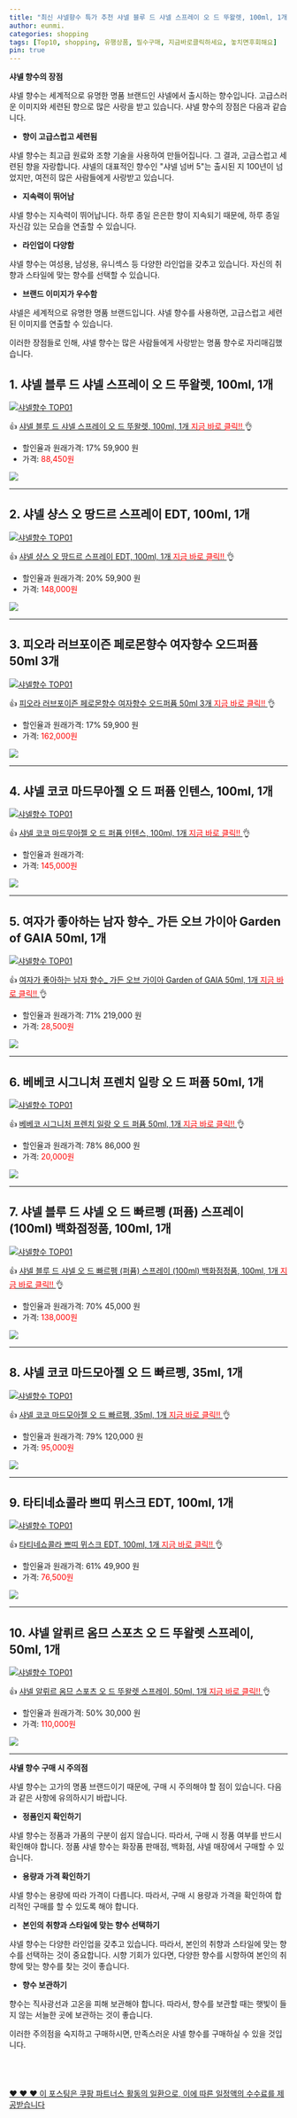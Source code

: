 ```yaml
---
title: "최신 샤넬향수 특가 추천 샤넬 블루 드 샤넬 스프레이 오 드 뚜왈렛, 100ml, 1개 비교 장점"
author: eunmi.
categories: shopping
tags: [Top10, shopping, 유행상품, 필수구매, 지금바로클릭하세요, 놓치면후회해요]
pin: true
---
```

**샤넬 향수의 장점**

샤넬 향수는 세계적으로 유명한 명품 브랜드인 샤넬에서 출시하는 향수입니다. 고급스러운 이미지와 세련된 향으로 많은 사랑을 받고 있습니다. 샤넬 향수의 장점은 다음과 같습니다.

* **향이 고급스럽고 세련됨**

샤넬 향수는 최고급 원료와 조향 기술을 사용하여 만들어집니다. 그 결과, 고급스럽고 세련된 향을 자랑합니다. 샤넬의 대표적인 향수인 "샤넬 넘버 5"는 출시된 지 100년이 넘었지만, 여전히 많은 사람들에게 사랑받고 있습니다.

* **지속력이 뛰어남**

샤넬 향수는 지속력이 뛰어납니다. 하루 종일 은은한 향이 지속되기 때문에, 하루 종일 자신감 있는 모습을 연출할 수 있습니다.

* **라인업이 다양함**

샤넬 향수는 여성용, 남성용, 유니섹스 등 다양한 라인업을 갖추고 있습니다. 자신의 취향과 스타일에 맞는 향수를 선택할 수 있습니다.

* **브랜드 이미지가 우수함**

샤넬은 세계적으로 유명한 명품 브랜드입니다. 샤넬 향수를 사용하면, 고급스럽고 세련된 이미지를 연출할 수 있습니다.

이러한 장점들로 인해, 샤넬 향수는 많은 사람들에게 사랑받는 명품 향수로 자리매김했습니다.

   

## 1. 샤넬 블루 드 샤넬 스프레이 오 드 뚜왈렛, 100ml, 1개

[![샤넬향수 TOP01](https://thumbnail6.coupangcdn.com/thumbnails/remote/230x230ex/image/vendor_inventory/9f44/15652a618ad1b514a98d05bb980c22ed941d7a4baa6d4e598b01a49abc49.jpg)](https://link.coupang.com/re/AFFSDP?lptag=AF3617701&subid=GithubCoopas&pageKey=66088071&traceid=V0-153&itemId=2456694144&vendorItemId=87575766682)


👍 [샤넬 블루 드 샤넬 스프레이 오 드 뚜왈렛, 100ml, 1개 <font color=red> 지금 바로 클릭!! </font> ](https://link.coupang.com/re/AFFSDP?lptag=AF3617701&subid=GithubCoopas&pageKey=66088071&traceid=V0-153&itemId=2456694144&vendorItemId=87575766682) 👌 


- 할인율과 원래가격: 17%  59,900   원
- 가격: <span style='color:red'>88,450원</span>

[![](/discount_price.png)](https://link.coupang.com/re/AFFSDP?lptag=AF3617701&subid=GithubCoopas&pageKey=66088071&traceid=V0-153&itemId=2456694144&vendorItemId=87575766682)

---


   

## 2. 샤넬 샹스 오 땅드르 스프레이 EDT, 100ml, 1개

[![샤넬향수 TOP01](https://thumbnail9.coupangcdn.com/thumbnails/remote/230x230ex/image/vendor_inventory/51d5/c5a110a61d788b6b7436addcdbe688e2d6d1cf78f73912824b1240c0835e.jpg)](https://link.coupang.com/re/AFFSDP?lptag=AF3617701&subid=GithubCoopas&pageKey=21921104&traceid=V0-153&itemId=88859108&vendorItemId=87566475774)


👍 [샤넬 샹스 오 땅드르 스프레이 EDT, 100ml, 1개 <font color=red> 지금 바로 클릭!! </font> ](https://link.coupang.com/re/AFFSDP?lptag=AF3617701&subid=GithubCoopas&pageKey=21921104&traceid=V0-153&itemId=88859108&vendorItemId=87566475774) 👌 


- 할인율과 원래가격: 20%  59,900   원
- 가격: <span style='color:red'>148,000원</span>

[![](/discount_price.png)](https://link.coupang.com/re/AFFSDP?lptag=AF3617701&subid=GithubCoopas&pageKey=21921104&traceid=V0-153&itemId=88859108&vendorItemId=87566475774)

---


   

## 3. 피오라 러브포이즌 페로몬향수 여자향수 오드퍼퓸 50ml 3개

[![샤넬향수 TOP01](https://thumbnail10.coupangcdn.com/thumbnails/remote/230x230ex/image/vendor_inventory/991b/160d0fcd8f305b3abe849a836864c5f76bda24ac62204b37cf99dc00cb76.jpg)](https://link.coupang.com/re/AFFSDP?lptag=AF3617701&subid=GithubCoopas&pageKey=1287322905&traceid=V0-153&itemId=15077857958&vendorItemId=82300060414)


👍 [피오라 러브포이즌 페로몬향수 여자향수 오드퍼퓸 50ml 3개 <font color=red> 지금 바로 클릭!! </font> ](https://link.coupang.com/re/AFFSDP?lptag=AF3617701&subid=GithubCoopas&pageKey=1287322905&traceid=V0-153&itemId=15077857958&vendorItemId=82300060414) 👌 


- 할인율과 원래가격: 17%  59,900   원
- 가격: <span style='color:red'>162,000원</span>

[![](/discount_price.png)](https://link.coupang.com/re/AFFSDP?lptag=AF3617701&subid=GithubCoopas&pageKey=1287322905&traceid=V0-153&itemId=15077857958&vendorItemId=82300060414)

---


   

## 4. 샤넬 코코 마드무아젤 오 드 퍼퓸 인텐스, 100ml, 1개

[![샤넬향수 TOP01](https://thumbnail8.coupangcdn.com/thumbnails/remote/230x230ex/image/vendor_inventory/1527/a6f07ac57710457c5d13493e609c4f3ced80378a5ea5266661ff56d5eba1.jpg)](https://link.coupang.com/re/AFFSDP?lptag=AF3617701&subid=GithubCoopas&pageKey=7063388640&traceid=V0-153&itemId=17520078010&vendorItemId=87566475747)


👍 [샤넬 코코 마드무아젤 오 드 퍼퓸 인텐스, 100ml, 1개 <font color=red> 지금 바로 클릭!! </font> ](https://link.coupang.com/re/AFFSDP?lptag=AF3617701&subid=GithubCoopas&pageKey=7063388640&traceid=V0-153&itemId=17520078010&vendorItemId=87566475747) 👌 


- 할인율과 원래가격: 
- 가격: <span style='color:red'>145,000원</span>

[![](/discount_price.png)](https://link.coupang.com/re/AFFSDP?lptag=AF3617701&subid=GithubCoopas&pageKey=7063388640&traceid=V0-153&itemId=17520078010&vendorItemId=87566475747)

---


   

## 5. 여자가 좋아하는 남자 향수_ 가든 오브 가이아 Garden of GAIA 50ml, 1개

[![샤넬향수 TOP01](https://thumbnail10.coupangcdn.com/thumbnails/remote/230x230ex/image/vendor_inventory/ef65/5970ed445417442a10281bbc2ae36cc74daa75701a5a879852e855a04015.jpg)](https://link.coupang.com/re/AFFSDP?lptag=AF3617701&subid=GithubCoopas&pageKey=6460519502&traceid=V0-153&itemId=14058721528&vendorItemId=81593881091)


👍 [여자가 좋아하는 남자 향수_ 가든 오브 가이아 Garden of GAIA 50ml, 1개 <font color=red> 지금 바로 클릭!! </font> ](https://link.coupang.com/re/AFFSDP?lptag=AF3617701&subid=GithubCoopas&pageKey=6460519502&traceid=V0-153&itemId=14058721528&vendorItemId=81593881091) 👌 


- 할인율과 원래가격: 71%  219,000   원
- 가격: <span style='color:red'>28,500원</span>

[![](/discount_price.png)](https://link.coupang.com/re/AFFSDP?lptag=AF3617701&subid=GithubCoopas&pageKey=6460519502&traceid=V0-153&itemId=14058721528&vendorItemId=81593881091)

---


   

## 6. 베베코 시그니처 프렌치 일랑 오 드 퍼퓸 50ml, 1개

[![샤넬향수 TOP01](https://thumbnail9.coupangcdn.com/thumbnails/remote/230x230ex/image/vendor_inventory/0ca5/aa46eca12596ed4662bdc0b55c6623107642de3b153f2a6e7cc251d88563.jpg)](https://link.coupang.com/re/AFFSDP?lptag=AF3617701&subid=GithubCoopas&pageKey=6329093379&traceid=V0-153&itemId=13227162231&vendorItemId=80485325823)


👍 [베베코 시그니처 프렌치 일랑 오 드 퍼퓸 50ml, 1개 <font color=red> 지금 바로 클릭!! </font> ](https://link.coupang.com/re/AFFSDP?lptag=AF3617701&subid=GithubCoopas&pageKey=6329093379&traceid=V0-153&itemId=13227162231&vendorItemId=80485325823) 👌 


- 할인율과 원래가격: 78%  86,000   원
- 가격: <span style='color:red'>20,000원</span>

[![](/discount_price.png)](https://link.coupang.com/re/AFFSDP?lptag=AF3617701&subid=GithubCoopas&pageKey=6329093379&traceid=V0-153&itemId=13227162231&vendorItemId=80485325823)

---


   

## 7. 샤넬 블루 드 샤넬 오 드 빠르펭 (퍼퓸) 스프레이 (100ml) 백화점정품, 100ml, 1개

[![샤넬향수 TOP01](https://thumbnail7.coupangcdn.com/thumbnails/remote/230x230ex/image/vendor_inventory/51cf/0ba03f87839fd1884e7c1aedf1bb55d1f8a0ee83be1c8a24e7cadbb8bea2.jpg)](https://link.coupang.com/re/AFFSDP?lptag=AF3617701&subid=GithubCoopas&pageKey=7474962390&traceid=V0-153&itemId=19512694676&vendorItemId=87684842066)


👍 [샤넬 블루 드 샤넬 오 드 빠르펭 (퍼퓸) 스프레이 (100ml) 백화점정품, 100ml, 1개 <font color=red> 지금 바로 클릭!! </font> ](https://link.coupang.com/re/AFFSDP?lptag=AF3617701&subid=GithubCoopas&pageKey=7474962390&traceid=V0-153&itemId=19512694676&vendorItemId=87684842066) 👌 


- 할인율과 원래가격: 70%  45,000   원
- 가격: <span style='color:red'>138,000원</span>

[![](/discount_price.png)](https://link.coupang.com/re/AFFSDP?lptag=AF3617701&subid=GithubCoopas&pageKey=7474962390&traceid=V0-153&itemId=19512694676&vendorItemId=87684842066)

---


   

## 8. 샤넬 코코 마드모아젤 오 드 빠르펭, 35ml, 1개

[![샤넬향수 TOP01](https://thumbnail6.coupangcdn.com/thumbnails/remote/230x230ex/image/vendor_inventory/be6f/7e8b6be4fefc3de04e3e078616f315e38c19d06dd7797dfe74f7b0994688.jpg)](https://link.coupang.com/re/AFFSDP?lptag=AF3617701&subid=GithubCoopas&pageKey=6714192175&traceid=V0-153&itemId=15596726113&vendorItemId=87566475817)


👍 [샤넬 코코 마드모아젤 오 드 빠르펭, 35ml, 1개 <font color=red> 지금 바로 클릭!! </font> ](https://link.coupang.com/re/AFFSDP?lptag=AF3617701&subid=GithubCoopas&pageKey=6714192175&traceid=V0-153&itemId=15596726113&vendorItemId=87566475817) 👌 


- 할인율과 원래가격: 79%  120,000   원
- 가격: <span style='color:red'>95,000원</span>

[![](/discount_price.png)](https://link.coupang.com/re/AFFSDP?lptag=AF3617701&subid=GithubCoopas&pageKey=6714192175&traceid=V0-153&itemId=15596726113&vendorItemId=87566475817)

---


   

## 9. 타티네쇼콜라 쁘띠 뮈스크 EDT, 100ml, 1개

[![샤넬향수 TOP01](https://thumbnail9.coupangcdn.com/thumbnails/remote/230x230ex/image/retail/images/2023/09/08/13/1/fab6c56b-598c-4f5c-afd0-41b176870c89.jpg)](https://link.coupang.com/re/AFFSDP?lptag=AF3617701&subid=GithubCoopas&pageKey=7584067548&traceid=V0-153&itemId=20026344121&vendorItemId=87122996058)


👍 [타티네쇼콜라 쁘띠 뮈스크 EDT, 100ml, 1개 <font color=red> 지금 바로 클릭!! </font> ](https://link.coupang.com/re/AFFSDP?lptag=AF3617701&subid=GithubCoopas&pageKey=7584067548&traceid=V0-153&itemId=20026344121&vendorItemId=87122996058) 👌 


- 할인율과 원래가격: 61%  49,900   원
- 가격: <span style='color:red'>76,500원</span>

[![](/discount_price.png)](https://link.coupang.com/re/AFFSDP?lptag=AF3617701&subid=GithubCoopas&pageKey=7584067548&traceid=V0-153&itemId=20026344121&vendorItemId=87122996058)

---


   

## 10. 샤넬 알뤼르 옴므 스포츠 오 드 뚜왈렛 스프레이, 50ml, 1개

[![샤넬향수 TOP01](https://thumbnail10.coupangcdn.com/thumbnails/remote/230x230ex/image/vendor_inventory/ff34/b19c1082751332d11aec0d18375c955ec0912ce49f65ea3494c8aa6ef231.jpg)](https://link.coupang.com/re/AFFSDP?lptag=AF3617701&subid=GithubCoopas&pageKey=6714143488&traceid=V0-153&itemId=15596957211&vendorItemId=87566475837)


👍 [샤넬 알뤼르 옴므 스포츠 오 드 뚜왈렛 스프레이, 50ml, 1개 <font color=red> 지금 바로 클릭!! </font> ](https://link.coupang.com/re/AFFSDP?lptag=AF3617701&subid=GithubCoopas&pageKey=6714143488&traceid=V0-153&itemId=15596957211&vendorItemId=87566475837) 👌 


- 할인율과 원래가격: 50%  30,000   원
- 가격: <span style='color:red'>110,000원</span>

[![](/discount_price.png)](https://link.coupang.com/re/AFFSDP?lptag=AF3617701&subid=GithubCoopas&pageKey=6714143488&traceid=V0-153&itemId=15596957211&vendorItemId=87566475837)

---
**샤넬 향수 구매 시 주의점**

샤넬 향수는 고가의 명품 브랜드이기 때문에, 구매 시 주의해야 할 점이 있습니다. 다음과 같은 사항에 유의하시기 바랍니다.

* **정품인지 확인하기**

샤넬 향수는 정품과 가품의 구분이 쉽지 않습니다. 따라서, 구매 시 정품 여부를 반드시 확인해야 합니다. 정품 샤넬 향수는 화장품 판매점, 백화점, 샤넬 매장에서 구매할 수 있습니다.

* **용량과 가격 확인하기**

샤넬 향수는 용량에 따라 가격이 다릅니다. 따라서, 구매 시 용량과 가격을 확인하여 합리적인 구매를 할 수 있도록 해야 합니다.

* **본인의 취향과 스타일에 맞는 향수 선택하기**

샤넬 향수는 다양한 라인업을 갖추고 있습니다. 따라서, 본인의 취향과 스타일에 맞는 향수를 선택하는 것이 중요합니다. 시향 기회가 있다면, 다양한 향수를 시향하여 본인의 취향에 맞는 향수를 찾는 것이 좋습니다.

* **향수 보관하기**

향수는 직사광선과 고온을 피해 보관해야 합니다. 따라서, 향수를 보관할 때는 햇빛이 들지 않는 서늘한 곳에 보관하는 것이 좋습니다.

이러한 주의점을 숙지하고 구매하시면, 만족스러운 샤넬 향수를 구매하실 수 있을 것입니다.<br><br><br><br><br> [ ❤ ❤ ❤ 이 포스팅은 쿠팡 파트너스 활동의 일환으로, 이에 따른 일정액의 수수료를 제공받습니다](https://link.coupang.com/a/bcEFyh)